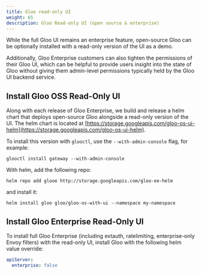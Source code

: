 ```yaml
---
title: Gloo read-only UI
weight: 65
description: Gloo Read-only UI (open source & enterprise)
---
```



While the full Gloo UI remains an enterprise feature, open-source Gloo can be optionally installed with a read-only
version of the UI as a demo.

Additionally, Gloo Enterprise customers can also tighten the permissions of their Gloo UI, which can be helpful to
provide users insight into the state of Gloo without giving them admin-level permissions typically held by the Gloo UI
backend service.

## Install Gloo OSS Read-Only UI

Along with each release of Gloo Enterprise, we build and release a helm chart that deploys open-source Gloo alongside
a read-only version of the UI. The helm chart is located at [https://storage.googleapis.com/gloo-os-ui-helm](https://storage.googleapis.com/gloo-os-ui-helm).

To install this version with `glooctl`, use the `--with-admin-console` flag, for example:

```shell script
glooctl install gateway --with-admin-console
```

With helm, add the following repo:
```shell script
helm repo add glooe http://storage.googleapis.com/gloo-ee-helm
```

and install it:

```shell script
helm install gloo gloo/gloo-os-with-ui --namespace my-namespace
```

## Install Gloo Enterprise Read-Only UI

To install full Gloo Enterprise (including extauth, ratelimiting, enterprise-only Envoy filters) with the read-only UI,
install Gloo with the following helm value override:

```yaml
apiServer:
  enterprise: false
```